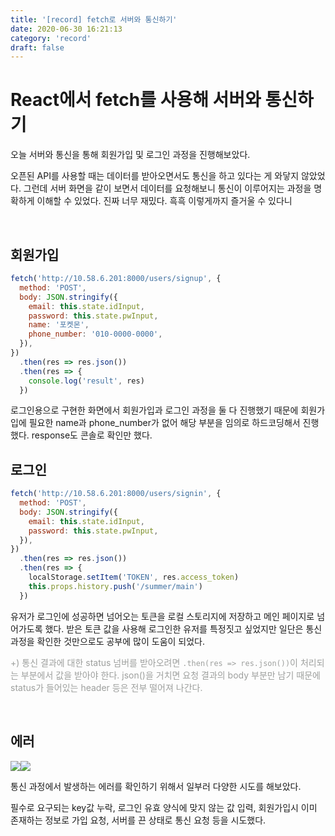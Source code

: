 ```yaml
---
title: '[record] fetch로 서버와 통신하기'
date: 2020-06-30 16:21:13
category: 'record'
draft: false
---
```


# React에서 fetch를 사용해 서버와 통신하기

오늘 서버와 통신을 통해 회원가입 및 로그인 과정을 진행해보았다.

오픈된 API를 사용할 때는 데이터를 받아오면서도 통신을 하고 있다는 게 와닿지 않았었다. 그런데 서버 화면을 같이 보면서 데이터를 요청해보니 통신이 이루어지는 과정을 명확하게 이해할 수 있었다. 진짜 너무 재밌다. 흑흑 이렇게까지 즐거울 수 있다니

</br>

## 회원가입

```javascript
fetch('http://10.58.6.201:8000/users/signup', {
  method: 'POST',
  body: JSON.stringify({
    email: this.state.idInput,
    password: this.state.pwInput,
    name: '포켓몬',
    phone_number: '010-0000-0000',
  }),
})
  .then(res => res.json())
  .then(res => {
    console.log('result', res)
  })
```

로그인용으로 구현한 화면에서 회원가입과 로그인 과정을 둘 다 진행했기 때문에 회원가입에 필요한 name과 phone_number가 없어 해당 부분을 임의로 하드코딩해서 진행했다. response도 콘솔로 확인만 했다.

## 로그인

```javascript
fetch('http://10.58.6.201:8000/users/signin', {
  method: 'POST',
  body: JSON.stringify({
    email: this.state.idInput,
    password: this.state.pwInput,
  }),
})
  .then(res => res.json())
  .then(res => {
    localStorage.setItem('TOKEN', res.access_token)
    this.props.history.push('/summer/main')
  })
```

유저가 로그인에 성공하면 넘어오는 토큰을 로컬 스토리지에 저장하고 메인 페이지로 넘어가도록 했다. 받은 토큰 값을 사용해 로그인한 유저를 특정짓고 싶었지만 일단은 통신 과정을 확인한 것만으로도 공부에 많이 도움이 되었다.

<span style="color: #9D9F9D;">+) 통신 결과에 대한 status 넘버를 받아오려면 `.then(res => res.json())`이 처리되는 부분에서 값을 받아야 한다. json()을 거치면 요청 결과의 body 부분만 남기 때문에 status가 들어있는 header 등은 전부 떨어져 나간다. </span>

</br>

## 에러

![](https://images.velog.io/images/anachrosh/post/6b8132be-7e0a-47b2-a871-eb8663b0bc2f/key_vld_exi.png)![](https://images.velog.io/images/anachrosh/post/15499a84-30e8-4d15-a29a-09693c700937/success.jpg)

통신 과정에서 발생하는 에러를 확인하기 위해서 일부러 다양한 시도를 해보았다.

필수로 요구되는 key값 누락, 로그인 유효 양식에 맞지 않는 값 입력, 회원가입시 이미 존재하는 정보로 가입 요청, 서버를 끈 상태로 통신 요청 등을 시도했다.

<br/>
<br/>
<br/>
<br/>
